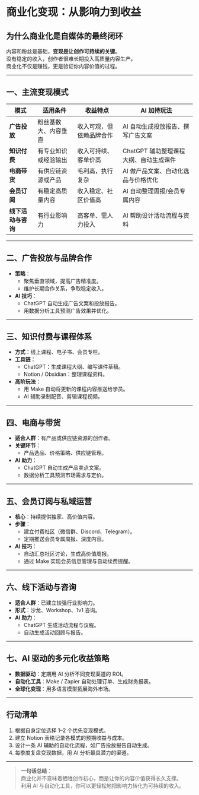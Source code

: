 # 商业化变现：从影响力到收益

## 为什么商业化是自媒体的最终闭环
内容和粉丝是基础，**变现是让创作可持续的关键**。  
没有稳定的收入，创作者很难长期投入高质量内容生产。  
商业化不仅是赚钱，更是验证你内容价值的过程。

---

## 一、主流变现模式

| 模式 | 适用条件 | 收益特点 | AI 加持玩法 |
|------|---------|---------|------------|
| **广告投放** | 粉丝基数大、内容垂直 | 收入可观，但依赖品牌合作 | AI 自动生成投放报告、撰写广告文案 |
| **知识付费** | 有专业知识或经验输出 | 收入可持续、客单价高 | ChatGPT 辅助整理课程大纲、自动生成课件 |
| **电商带货** | 有供应链资源或产品 | 毛利高，执行复杂 | AI 做产品文案、自动化选品与价格优化 |
| **会员订阅** | 有稳定高质量内容 | 收入稳定、社区价值高 | AI 自动整理周报/会员专属内容 |
| **线下活动与咨询** | 有行业影响力 | 高客单、需人力投入 | AI 帮助设计活动流程与资料 |

---

## 二、广告投放与品牌合作
- **策略**：
  - 聚焦垂直领域，提高广告精准度。
  - 维护长期合作关系，争取稳定收入。
- **AI 技巧**：
  - ChatGPT 自动生成广告文案和投放报告。
  - 用数据分析工具预测广告效果并优化。

---

## 三、知识付费与课程体系
- **方式**：线上课程、电子书、会员专栏。
- **工具链**：
  - ChatGPT：生成课程大纲、编写课件草稿。
  - Notion / Obsidian：整理课程资料。
- **高阶玩法**：
  - 用 Make 自动将更新的课程内容推送给学员。
  - AI 辅助录制配音、剪辑课程视频。

---

## 四、电商与带货
- **适合人群**：有产品或供应链资源的创作者。
- **关键环节**：
  - 产品选品、价格策略、供应链管理。
- **AI 助力**：
  - ChatGPT 自动生成产品卖点文案。
  - 数据分析工具预测市场需求与定价。

---

## 五、会员订阅与私域运营
- **核心**：持续提供独家、高价值内容。
- **步骤**：
  - 建立付费社区（微信群、Discord、Telegram）。
  - 定期推送会员专属周报、深度内容。
- **AI 技巧**：
  - 自动汇总社区讨论，生成高价值周报。
  - 通过 Make 实现会员信息管理与自动续费提醒。

---

## 六、线下活动与咨询
- **适合人群**：已建立较强行业影响力。
- **形式**：沙龙、Workshop、1v1 咨询。
- **AI 助力**：
  - ChatGPT 生成活动流程与议程。
  - 自动生成活动回顾与报告。

---

## 七、AI 驱动的多元化收益策略
- **数据驱动**：定期用 AI 分析不同变现渠道的 ROI。
- **自动化工具**：Make / Zapier 自动处理订单、生成财务报表。
- **全球化变现**：用多语言模型拓展海外市场。

---

## 行动清单
1. 根据自身定位选择 1–2 个优先变现模式。
2. 建立 Notion 表格记录各模式的预期收益与成本。
3. 设计一条 AI 辅助的自动化流程，如广告投放报告自动生成。
4. 每季度复盘变现数据，用 AI 分析最具潜力的渠道。

---

> **一句话总结**：  
> 商业化并不意味着牺牲创作初心，而是让你的内容价值获得长久支撑。  
> 利用 AI 与自动化工具，你可以更轻松地把影响力转化为可持续的收入。
